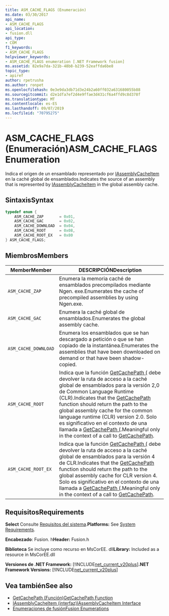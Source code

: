 ```yaml
---
title: ASM_CACHE_FLAGS (Enumeración)
ms.date: 03/30/2017
api_name:
- ASM_CACHE_FLAGS
api_location:
- fusion.dll
api_type:
- COM
f1_keywords:
- ASM_CACHE_FLAGS
helpviewer_keywords:
- ASM_CACHE_FLAGS enumeration [.NET Framework fusion]
ms.assetid: 82e9a7da-321b-48b8-b239-52eaffda6be8
topic_type:
- apiref
author: rpetrusha
ms.author: ronpet
ms.openlocfilehash: 0e3e9da3db71d3e24b2a60ff032a631680055b88
ms.sourcegitcommit: d2e1dfa7ef2d4e9ffae3d431cf6a4ffd9c8d378f
ms.translationtype: MT
ms.contentlocale: es-ES
ms.lasthandoff: 09/07/2019
ms.locfileid: "70795275"
---
```

# <a name="asm_cache_flags-enumeration"></a><span data-ttu-id="715f2-102">ASM_CACHE_FLAGS (Enumeración)</span><span class="sxs-lookup"><span data-stu-id="715f2-102">ASM_CACHE_FLAGS Enumeration</span></span>
<span data-ttu-id="715f2-103">Indica el origen de un ensamblado representado por [IAssemblyCacheItem](iassemblycacheitem-interface.md) en la caché global de ensamblados.</span><span class="sxs-lookup"><span data-stu-id="715f2-103">Indicates the source of an assembly that is represented by [IAssemblyCacheItem](iassemblycacheitem-interface.md) in the global assembly cache.</span></span>  
  
## <a name="syntax"></a><span data-ttu-id="715f2-104">Sintaxis</span><span class="sxs-lookup"><span data-stu-id="715f2-104">Syntax</span></span>  
  
```cpp  
typedef enum {  
    ASM_CACHE_ZAP       = 0x01,  
    ASM_CACHE_GAC       = 0x02,  
    ASM_CACHE_DOWNLOAD  = 0x04,  
    ASM_CACHE_ROOT      = 0x08,  
    ASM_CACHE_ROOT_EX   = 0x80  
} ASM_CACHE_FLAGS;  
```  
  
## <a name="members"></a><span data-ttu-id="715f2-105">Miembros</span><span class="sxs-lookup"><span data-stu-id="715f2-105">Members</span></span>  
  
|<span data-ttu-id="715f2-106">Member</span><span class="sxs-lookup"><span data-stu-id="715f2-106">Member</span></span>|<span data-ttu-id="715f2-107">DESCRIPCIÓN</span><span class="sxs-lookup"><span data-stu-id="715f2-107">Description</span></span>|  
|------------|-----------------|  
|`ASM_CACHE_ZAP`|<span data-ttu-id="715f2-108">Enumera la memoria caché de ensamblados precompilados mediante Ngen. exe.</span><span class="sxs-lookup"><span data-stu-id="715f2-108">Enumerates the cache of precompiled assemblies by using Ngen.exe.</span></span>|  
|`ASM_CACHE_GAC`|<span data-ttu-id="715f2-109">Enumera la caché global de ensamblados.</span><span class="sxs-lookup"><span data-stu-id="715f2-109">Enumerates the global assembly cache.</span></span>|  
|`ASM_CACHE_DOWNLOAD`|<span data-ttu-id="715f2-110">Enumera los ensamblados que se han descargado a petición o que se han copiado de la instantánea.</span><span class="sxs-lookup"><span data-stu-id="715f2-110">Enumerates the assemblies that have been downloaded on demand or that have been shadow-copied.</span></span>|  
|`ASM_CACHE_ROOT`|<span data-ttu-id="715f2-111">Indica que la función [GetCachePath (](getcachepath-function.md) debe devolver la ruta de acceso a la caché global de ensamblados para la versión 2,0 de Common Language Runtime (CLR).</span><span class="sxs-lookup"><span data-stu-id="715f2-111">Indicates that the [GetCachePath](getcachepath-function.md) function should return the path to the global assembly cache for the common language runtime (CLR) version 2.0.</span></span> <span data-ttu-id="715f2-112">Solo es significativo en el contexto de una llamada a [GetCachePath (](getcachepath-function.md).</span><span class="sxs-lookup"><span data-stu-id="715f2-112">Meaningful only in the context of a call to [GetCachePath](getcachepath-function.md).</span></span>|  
|`ASM_CACHE_ROOT_EX`|<span data-ttu-id="715f2-113">Indica que la función [GetCachePath (](getcachepath-function.md) debe devolver la ruta de acceso a la caché global de ensamblados para la versión 4 de CLR.</span><span class="sxs-lookup"><span data-stu-id="715f2-113">Indicates that the [GetCachePath](getcachepath-function.md) function should return the path to the global assembly cache for CLR version 4.</span></span> <span data-ttu-id="715f2-114">Solo es significativo en el contexto de una llamada a [GetCachePath (](getcachepath-function.md).</span><span class="sxs-lookup"><span data-stu-id="715f2-114">Meaningful only in the context of a call to [GetCachePath](getcachepath-function.md).</span></span>|  
  
## <a name="requirements"></a><span data-ttu-id="715f2-115">Requisitos</span><span class="sxs-lookup"><span data-stu-id="715f2-115">Requirements</span></span>  
 <span data-ttu-id="715f2-116">**Select** Consulte [Requisitos del sistema](../../get-started/system-requirements.md).</span><span class="sxs-lookup"><span data-stu-id="715f2-116">**Platforms:** See [System Requirements](../../get-started/system-requirements.md).</span></span>  
  
 <span data-ttu-id="715f2-117">**Encabezado**: Fusion. h</span><span class="sxs-lookup"><span data-stu-id="715f2-117">**Header:** Fusion.h</span></span>  
  
 <span data-ttu-id="715f2-118">**Biblioteca** Se incluye como recurso en MsCorEE. dll</span><span class="sxs-lookup"><span data-stu-id="715f2-118">**Library:** Included as a resource in MsCorEE.dll</span></span>  
  
 <span data-ttu-id="715f2-119">**Versiones de .NET Framework:** [!INCLUDE[net_current_v20plus](../../../../includes/net-current-v20plus-md.md)]</span><span class="sxs-lookup"><span data-stu-id="715f2-119">**.NET Framework Versions:** [!INCLUDE[net_current_v20plus](../../../../includes/net-current-v20plus-md.md)]</span></span>  
  
## <a name="see-also"></a><span data-ttu-id="715f2-120">Vea también</span><span class="sxs-lookup"><span data-stu-id="715f2-120">See also</span></span>

- [<span data-ttu-id="715f2-121">GetCachePath (Función)</span><span class="sxs-lookup"><span data-stu-id="715f2-121">GetCachePath Function</span></span>](getcachepath-function.md)
- [<span data-ttu-id="715f2-122">IAssemblyCacheItem (interfaz)</span><span class="sxs-lookup"><span data-stu-id="715f2-122">IAssemblyCacheItem Interface</span></span>](iassemblycacheitem-interface.md)
- [<span data-ttu-id="715f2-123">Enumeraciones de fusión</span><span class="sxs-lookup"><span data-stu-id="715f2-123">Fusion Enumerations</span></span>](fusion-enumerations.md)
